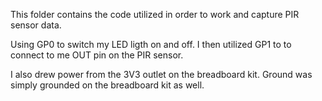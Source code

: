 This folder contains the code utilized in order to work and capture PIR sensor data.

Using GP0 to switch my LED ligth on and off. I then utilized GP1 to to connect to me OUT pin on the PIR sensor.

I also drew power from the 3V3 outlet on the breadboard kit. Ground was simply grounded on the breadboard kit as well.
